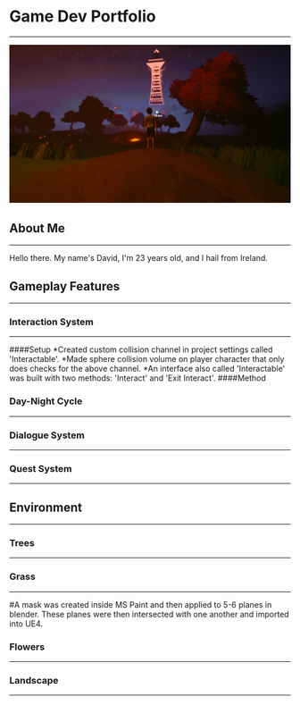 # Game Dev Portfolio
--------------------
![Night time scene](/images/nighttower.png)

## About Me
-----------
Hello there. My name's David, I'm 23 years old, and I hail from Ireland. 

## Gameplay Features
--------------------

### Interaction System
--------------------
####Setup
*Created custom collision channel in project settings called 'Interactable'.
*Made sphere collision volume on player character that only does checks for the above channel.
*An interface also called 'Interactable' was built with two methods: 'Interact' and 'Exit Interact'.
####Method

### Day-Night Cycle
--------------------

### Dialogue System
--------------------

### Quest System
--------------------

## Environment
--------------

### Trees
--------------

### Grass
--------------
#A mask was created inside MS Paint and then applied to 5-6 planes in blender. These planes were then intersected with one another and imported into UE4.

### Flowers
--------------

### Landscape
--------------
